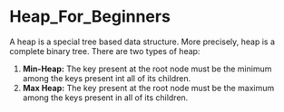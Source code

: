 # Heap_For_Beginners
A heap is a special tree based data structure. More precisely, heap is a complete binary tree.
There are two types of heap:
1) **Min-Heap:** The key present at the root node must be the minimum among the keys present int all of its children.
2) **Max Heap:** The key present at the root node must be the maximum among the keys present in all of its children.
